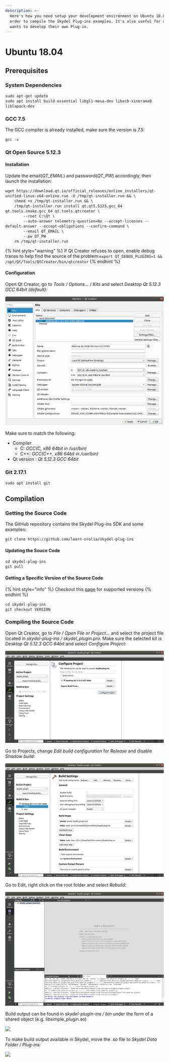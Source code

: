 ```yaml
---
description: >-
  Here's how you need setup your development environment on Ubuntu 18.04 in
  order to compile the Skydel Plug-ins examples. It's also useful for user who
  wants to develop their own Plug-in.
---
```


# Ubuntu 18.04

## Prerequisites

### System Dependencies

```text
sudo apt-get update
sudo apt install build-essential libgl1-mesa-dev libxcb-xinerama0 liblapack-dev
```

### GCC 7.5

The GCC compiler is already installed, make sure the version is _7.5:_

```text
gcc -v
```

### Qt Open Source 5.12.3

#### Installation

Update the email\(_QT\_EMAIL_\) and password\(_QT\_PW_\) accordingly, then launch the installation:

```text
wget https://download.qt.io/official_releases/online_installers/qt-unified-linux-x64-online.run -O /tmp/qt-installer.run && \
	chmod +x /tmp/qt-installer.run && \ 
	/tmp/qt-installer.run install qt.qt5.5123.gcc_64 qt.tools.cmake.gcc_64 qt.tools.qtcreator \
		--root C:\Qt \
		--auto-answer telemetry-question=No --accept-licenses --default-answer --accept-obligations --confirm-command \
		--email QT_EMAIL \
		--pw QT_PW
	rm /tmp/qt-installer.run
```

{% hint style="warning" %}
If Qt Creator refuses to open, enable debug traces to help find the source of the problem:`export QT_DEBUG_PLUGINS=1 && /opt/Qt/Tools/QtCreator/bin/qtcreator`
{% endhint %}

#### Configuration

Open Qt Creator, go to _Tools / Options... / Kits_ and select _Desktop Qt 5.12.3 GCC 64bit \(default\):_

![](../.gitbook/assets/ub_config_qt_1.png)

Make sure to match the following:

* Compiler 
  * C: _GCC\(C, x86 64bit in /usr/bin\)_
  * C++: _GCC\(C++, x86 64bit in /usr/bin\)_
* Qt version : _Qt 5.12.3 GCC 64bit_

### Git 2.17.1

```text
sudo apt install git
```

## Compilation

### Getting the Source Code

The GitHub repository contains the Skydel Plug-ins SDK and some examples:

```text
git clone https://github.com/learn-orolia/skydel-plug-ins
```

#### Updating the Souce Code

```text
cd skydel-plug-ins
git pull
```

#### Getting a Specific Version of the Source Code

{% hint style="info" %}
Checkout this [page](https://github.com/learn-orolia/skydel-plug-ins/releases) for supported versions
{% endhint %}

```text
cd skydel-plug-ins
git checkout VERSION
```

### Compiling the Source Code

Open Qt Creator, go to _File / Open File or Project..._ and select the project file located in _skydel-plug-ins / skydel\_plugin.pro_. Make sure the selected kit is _Desktop Qt 5.12.3 QCC 64bit_ and select _Configure Project:_

![](../.gitbook/assets/ub_compile_1.png)

Go to Projects, change _Edit build configuration_ for _Release_ and disable _Shadow build:_

![](../.gitbook/assets/ub_compile_2.png)

Go to Edit, right click on the root folder and select _Rebuild:_

![](../.gitbook/assets/ub_compile_3.png)

Build output can be found in _skydel-plugin-ins / bin_ under the form of a shared object \(e.g. libsimple\_plugin.so\)

![](../.gitbook/assets/ub_compile_4.png)

To make build output available in Skydel, move the _.so_ file to _Skydel Data Folder / Plug-ins:_

![](../.gitbook/assets/ub_compile_5.png)

